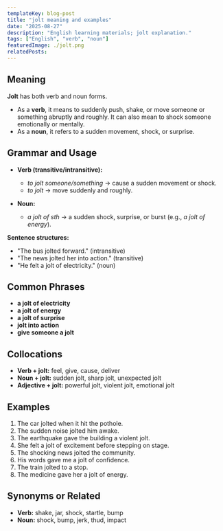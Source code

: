 ```yaml
---
templateKey: blog-post
title: "jolt meaning and examples"
date: "2025-08-27"
description: "English learning materials; jolt explanation."
tags: ["English", "verb", "noun"]
featuredImage: ./jolt.png
relatedPosts:
---
```


## Meaning

**Jolt** has both verb and noun forms.

- As a **verb**, it means to suddenly push, shake, or move someone or something abruptly and roughly. It can also mean to shock someone emotionally or mentally.
- As a **noun**, it refers to a sudden movement, shock, or surprise.

## Grammar and Usage

- **Verb (transitive/intransitive):**

  - _to jolt someone/something_ → cause a sudden movement or shock.
  - _to jolt_ → move suddenly and roughly.

- **Noun:**

  - _a jolt of sth_ → a sudden shock, surprise, or burst (e.g., _a jolt of energy_).

**Sentence structures:**

- "The bus jolted forward." (intransitive)
- "The news jolted her into action." (transitive)
- "He felt a jolt of electricity." (noun)

## Common Phrases

- **a jolt of electricity**
- **a jolt of energy**
- **a jolt of surprise**
- **jolt into action**
- **give someone a jolt**

## Collocations

- **Verb + jolt:** feel, give, cause, deliver
- **Noun + jolt:** sudden jolt, sharp jolt, unexpected jolt
- **Adjective + jolt:** powerful jolt, violent jolt, emotional jolt

## Examples

1. The car jolted when it hit the pothole.
2. The sudden noise jolted him awake.
3. The earthquake gave the building a violent jolt.
4. She felt a jolt of excitement before stepping on stage.
5. The shocking news jolted the community.
6. His words gave me a jolt of confidence.
7. The train jolted to a stop.
8. The medicine gave her a jolt of energy.

## Synonyms or Related

- **Verb:** shake, jar, shock, startle, bump
- **Noun:** shock, bump, jerk, thud, impact
